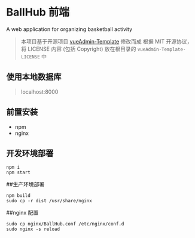 # BallHub 前端
A web application for organizing basketball activity

> 本项目基于开源项目 [vueAdmin-Template](https://github.com/PanJiaChen/vueAdmin-template) 修改而成
> 根据 MIT 开源协议，将 LICENSE 内容 (包括 Copyright) 放在根目录的 `vueAdmin-Template-LICENSE` 中

## 使用本地数据库
> localhost:8000

## 前置安装
+ npm
+ nginx

## 开发环境部署
```
npm i
npm start
```

##生产环境部署
```
npm build
sudo cp -r dist /usr/share/nginx
```

##nginx 配置
```
sudo cp nginx/BallHub.conf /etc/nginx/conf.d
sudo nginx -s reload
```